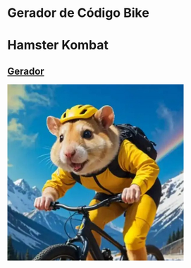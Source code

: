 # Gerador de Código Bike
# Hamster Kombat

## [Gerador](https://wsinc-git.github.io/generator-code-key-hamster-kombat/index.html)

[<img src="Logo.jpg" width="400">](https://wsinc-git.github.io/generator-code-key-hamster-kombat/index.html)
